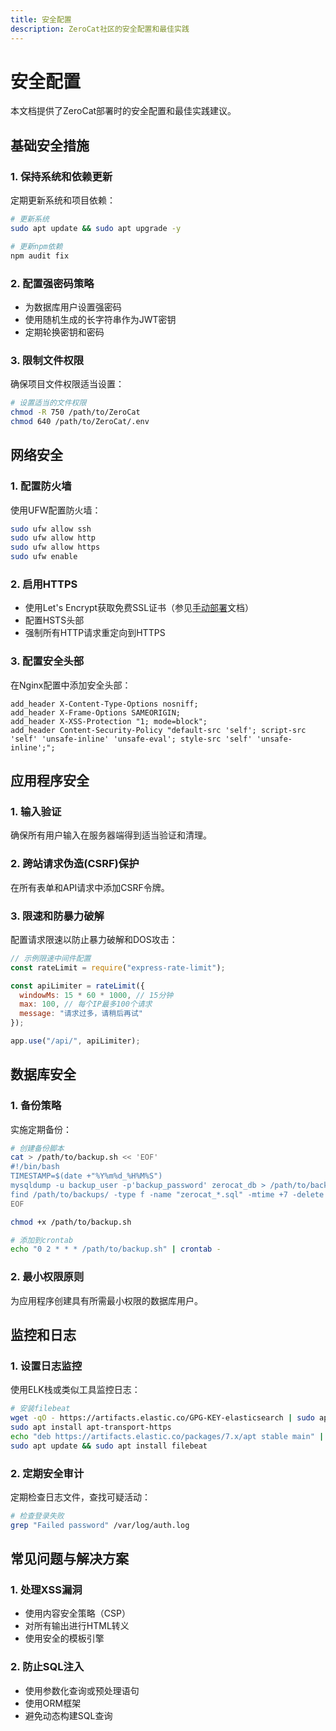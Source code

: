```yaml
---
title: 安全配置
description: ZeroCat社区的安全配置和最佳实践
---
```


# 安全配置

本文档提供了ZeroCat部署时的安全配置和最佳实践建议。

## 基础安全措施

### 1. 保持系统和依赖更新

定期更新系统和项目依赖：

```bash
# 更新系统
sudo apt update && sudo apt upgrade -y

# 更新npm依赖
npm audit fix
```

### 2. 配置强密码策略

- 为数据库用户设置强密码
- 使用随机生成的长字符串作为JWT密钥
- 定期轮换密钥和密码

### 3. 限制文件权限

确保项目文件权限适当设置：

```bash
# 设置适当的文件权限
chmod -R 750 /path/to/ZeroCat
chmod 640 /path/to/ZeroCat/.env
```

## 网络安全

### 1. 配置防火墙

使用UFW配置防火墙：

```bash
sudo ufw allow ssh
sudo ufw allow http
sudo ufw allow https
sudo ufw enable
```

### 2. 启用HTTPS

- 使用Let's Encrypt获取免费SSL证书（参见[手动部署](./manual-deployment.md)文档）
- 配置HSTS头部
- 强制所有HTTP请求重定向到HTTPS

### 3. 配置安全头部

在Nginx配置中添加安全头部：

```nginx
add_header X-Content-Type-Options nosniff;
add_header X-Frame-Options SAMEORIGIN;
add_header X-XSS-Protection "1; mode=block";
add_header Content-Security-Policy "default-src 'self'; script-src 'self' 'unsafe-inline' 'unsafe-eval'; style-src 'self' 'unsafe-inline';";
```

## 应用程序安全

### 1. 输入验证

确保所有用户输入在服务器端得到适当验证和清理。

### 2. 跨站请求伪造(CSRF)保护

在所有表单和API请求中添加CSRF令牌。

### 3. 限速和防暴力破解

配置请求限速以防止暴力破解和DOS攻击：

```javascript
// 示例限速中间件配置
const rateLimit = require("express-rate-limit");

const apiLimiter = rateLimit({
  windowMs: 15 * 60 * 1000, // 15分钟
  max: 100, // 每个IP最多100个请求
  message: "请求过多，请稍后再试"
});

app.use("/api/", apiLimiter);
```

## 数据库安全

### 1. 备份策略

实施定期备份：

```bash
# 创建备份脚本
cat > /path/to/backup.sh << 'EOF'
#!/bin/bash
TIMESTAMP=$(date +"%Y%m%d_%H%M%S")
mysqldump -u backup_user -p'backup_password' zerocat_db > /path/to/backups/zerocat_${TIMESTAMP}.sql
find /path/to/backups/ -type f -name "zerocat_*.sql" -mtime +7 -delete
EOF

chmod +x /path/to/backup.sh

# 添加到crontab
echo "0 2 * * * /path/to/backup.sh" | crontab -
```

### 2. 最小权限原则

为应用程序创建具有所需最小权限的数据库用户。

## 监控和日志

### 1. 设置日志监控

使用ELK栈或类似工具监控日志：

```bash
# 安装filebeat
wget -qO - https://artifacts.elastic.co/GPG-KEY-elasticsearch | sudo apt-key add -
sudo apt install apt-transport-https
echo "deb https://artifacts.elastic.co/packages/7.x/apt stable main" | sudo tee /etc/apt/sources.list.d/elastic-7.x.list
sudo apt update && sudo apt install filebeat
```

### 2. 定期安全审计

定期检查日志文件，查找可疑活动：

```bash
# 检查登录失败
grep "Failed password" /var/log/auth.log
```

## 常见问题与解决方案

### 1. 处理XSS漏洞

- 使用内容安全策略（CSP）
- 对所有输出进行HTML转义
- 使用安全的模板引擎

### 2. 防止SQL注入

- 使用参数化查询或预处理语句
- 使用ORM框架
- 避免动态构建SQL查询